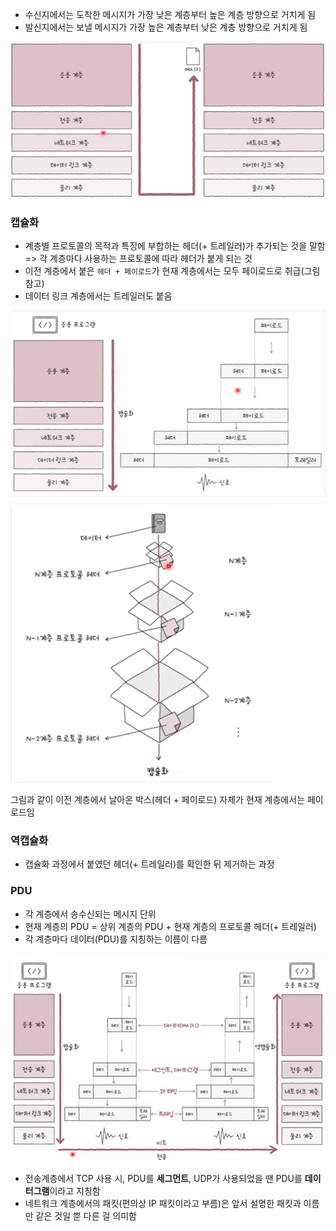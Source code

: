 - 수신지에서는 도착한 메시지가 가장 낮은 계층부터 높은 계층 방향으로 거치게 됨
- 발신지에서는 보낼 메시지가 가장 높은 계층부터 낮은 계층 방향으로 거치게 됨

![](../../README_resources/Pasted%20image%2020240913073715.png)
### 캡슐화
- 계층별 프로토콜의 목적과 특징에 부합하는 헤더(+ 트레일러)가 추가되는 것을 말함
=> 각 계층마다 사용하는 프로토콜에 따라 헤더가 붙게 되는 것
- 이전 계층에서 붙은 `헤더 + 페이로드`가 현재 계층에서는 모두 페이로드로 취급(그림 참고)
- 데이터 링크 계층에서는 트레일러도 붙음

![](../../README_resources/Pasted%20image%2020240913073743.png)

![](../../README_resources/Pasted%20image%2020240913073807.png)

그림과 같이 이전 계층에서 날아온 박스(헤더 + 페이로드) 자체가 현재 계층에서는 페이로드임

### 역캡슐화
- 캡슐화 과정에서 붙였던 헤더(+ 트레일러)를 확인한 뒤 제거하는 과정

### PDU
- 각 계층에서 송수신되는 메시지 단위
- 현재 계층의 PDU = 상위 계층의 PDU + 현재 계층의 프로토콜 헤더(+ 트레일러)
- 각 계층마다 데이터(PDU)를 지칭하는 이름이 다름

![](../../README_resources/Pasted%20image%2020240913073839.png)

- 전송계층에서 TCP 사용 시, PDU를 **세그먼트**, UDP가 사용되었을 땐 PDU를 **데이터그램**이라고 지칭함
- 네트워크 계층에서의 패킷(편의상 IP 패킷이라고 부름)은 앞서 설명한 패킷과 이름만 같은 것일 뿐 다른 걸 의미함